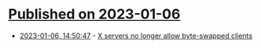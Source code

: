 # [Published on 2023-01-06](index.md)

* [2023-01-06, 14:50:47](https://lobste.rs/s/euui7s/x_servers_no_longer_allow_byte_swapped) - [X servers no longer allow byte-swapped clients](http://who-t.blogspot.com/2023/01/x-servers-no-longer-allow-byte-swapped.html)
